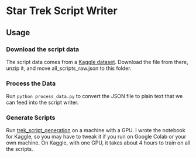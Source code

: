 # Star Trek Script Writer

## Usage

### Download the script data

The script data comes from a [Kaggle dataset](https://www.kaggle.com/gjbroughton/start-trek-scripts). Download the file from there, unzip it, and move all_scripts_raw.json to this folder.

### Process the Data

Run `python process_data.py` to convert the JSON file to plain text that we can feed into the script writer.

### Generate Scripts

Run [trek_script_generation](trek_script_generation.ipynb) on a machine with a GPU. I wrote the notebook for Kaggle, so you may have to tweak it if you run on Google Colab or your own machine. On Kaggle, with one GPU, it takes about 4 hours to train on all the scripts.
